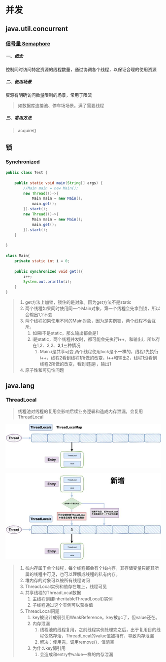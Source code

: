 # 并发

## java.util.concurrent

### [信号量 Semaphore](https://zhuanlan.zhihu.com/p/98593407)

##### 一、概念

控制同时访问特定资源的线程数量，通过协调各个线程，以保证合理的使用资源

##### 二、使用场景

资源有明确访问数量限制的场景，常用于限流

> 如数据库连接池、停车场场景。满了需要线程

##### 三、常用方法

> acquire()

## 锁

### Synchronized

```java
public class Test {

    public static void main(String[] args) {
        //Main main = new Main();
        new Thread(()->{
            Main main = new Main();
            main.get();
        }).start();
        new Thread(()->{
            Main main = new Main();
            main.get();
        }).start();
    }

}

class Main{
    private static int i = 0;

    public synchronized void get(){
        i++;
        System.out.println(i);
    }
}
```

> 1. get方法上加锁，锁住的是对象。因为get方法不是static
> 2. 两个线程如果同时使用同一个Main对象，第一个线程会先拿到锁，所以会输出1,2不变
> 3. 两个线程如果使用不同的Main对象，因为是实例锁，两个线程不会互斥。
>    1. 如果i不是static，那么输出都会是1
>    2. i是static，两个线程并发时，都可能会先执行i++，和输出i，所以存在1,2、2,2、**2,1**三种情况
>       1. Main.i是共享可变,两个线程使用lock是不一样的，线程1先执行i++，线程2看到线程1所做的改变，i++和输出2，线程1没看到线程2所做的改变，看到i还是i，输出1
> 4. 原子性和可见性问题


## java.lang

### ThreadLocal

> 线程池对线程的复用会影响后续业务逻辑和造成内存泄漏，会复用ThreadLocal

![image](../_assets/ThreadLocalMap.png)

![image](../_assets/ThreadLocalMap_add.png)

> 1. 栈内存属于单个线程，每个线程都会有个栈内存，其存储变量只能其所属的线程中可见，也可以理解成线程的私有内存。
> 2. 堆内存的对象可以被所有线程访问
> 3. ThreadLocal实例和值存在堆上，线程可见
> 4. 共享线程的ThreadLocal数据
>    1. 主线程创建InheritableThreadLocal()实例
>    2. 子线程通过这个实例可以获得值
> 5. ThreadLocal问题
>    1. key被设计成弱引用WeakReference。key被gc了，但value还在。
>    2. 内存泄漏
>       1. 线程池的线程复用，之前线程实例处理完之后，出于复用目的线程依然存活，ThreadLocal的value值被持有，导致内存泄漏
>       2. 解决：使用完，调用remove()，值清空
>    3. 为什么key弱引用
>       1. 会造成和entry中value一样的内存泄漏
